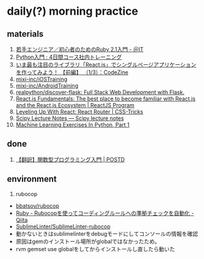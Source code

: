 daily(?) morning practice
==========

materials
-----

1. [若手エンジニア／初心者のためのRuby 2.1入門 - ＠IT](./ruby.2.1)
1. [Python入門 : 4日間コース社内トレーニング](http://www.slideshare.net/yuichi110/python-introduction-42659983)
1. [いま最も注目のライブラリ「React.js」でシングルページアプリケーションを作ってみよう！ 【前編】 （1/3）：CodeZine](http://codezine.jp/article/detail/8491)
1. [mixi-inc/iOSTraining](https://github.com/mixi-inc/iOSTraining)
1. [mixi-inc/AndroidTraining](https://github.com/mixi-inc/AndroidTraining)
1. [realpython/discover-flask: Full Stack Web Development with Flask.](https://github.com/realpython/discover-flask)
1. [React.js Fundamentals: The best place to become familiar with React.js and the React.js Ecosystem | ReactJS Program](http://courses.reactjsprogram.com/courses/reactjsfundamentals)
1. [Leveling Up With React: React Router | CSS-Tricks](https://css-tricks.com/learning-react-router/)
1. [Scipy Lecture Notes — Scipy lecture notes](http://www.scipy-lectures.org/)
1. [Machine Learning Exercises In Python, Part 1](http://www.johnwittenauer.net/machine-learning-exercises-in-python-part-1/)

done
-----
1. [【翻訳】関数型プログラミング入門 | POSTD](./functinal_python)

environment
-----

1. rubocop
  - [bbatsov/rubocop](https://github.com/bbatsov/rubocop)
  - [Ruby - Rubocopを使ってコーディングルールへの準拠チェックを自動化 - Qiita](http://qiita.com/yaotti/items/4f69a145a22f9c8f8333)
  - [SublimeLinter/SublimeLinter-rubocop](https://github.com/SublimeLinter/SublimeLinter-rubocop)
  - 動かないときはsublimelinterをdebugモードにしてコンソールの情報を確認
  - 原因はgemのインストール場所がglobalではなかったため。
  - rvm gemset use globalをしてからインストールし直したら動いた

